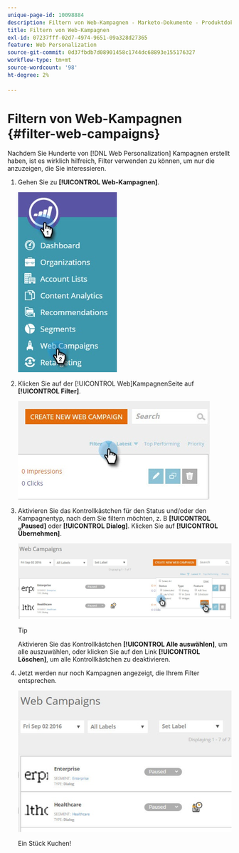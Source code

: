 ```yaml
---
unique-page-id: 10098884
description: Filtern von Web-Kampagnen - Marketo-Dokumente - Produktdokumentation
title: Filtern von Web-Kampagnen
exl-id: 07237fff-02d7-4974-9651-09a328d27365
feature: Web Personalization
source-git-commit: 0d37fbdb7d08901458c1744dc68893e155176327
workflow-type: tm+mt
source-wordcount: '98'
ht-degree: 2%

---
```


# Filtern von Web-Kampagnen {#filter-web-campaigns}

Nachdem Sie Hunderte von [!DNL Web Personalization] Kampagnen erstellt haben, ist es wirklich hilfreich, Filter verwenden zu können, um nur die anzuzeigen, die Sie interessieren.

1. Gehen Sie zu **[!UICONTROL Web-Kampagnen]**.

   ![](assets/web-campaigns-hand-8.jpg)

1. Klicken Sie auf der [!UICONTROL Web]KampagnenSeite auf **[!UICONTROL Filter]**.

   ![](assets/web-campaigns-page-filter-hand.jpg)

1. Aktivieren Sie das Kontrollkästchen für den Status und/oder den Kampagnentyp, nach dem Sie filtern möchten, z. B **[!UICONTROL „Paused]** oder **[!UICONTROL Dialog]**. Klicken Sie auf **[!UICONTROL Übernehmen]**.

   ![](assets/web-campaigns-filters-hands.jpg)

   >[!TIP]
   >
   >Aktivieren Sie das Kontrollkästchen **[!UICONTROL Alle auswählen]**, um alle auszuwählen, oder klicken Sie auf den Link **[!UICONTROL Löschen]**, um alle Kontrollkästchen zu deaktivieren.

1. Jetzt werden nur noch Kampagnen angezeigt, die Ihrem Filter entsprechen.

   ![](assets/web-campaigns-filter-only-paused.jpg)

   Ein Stück Kuchen!
